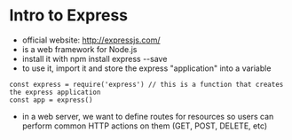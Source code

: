 # Intro to Express

- official website: http://expressjs.com/
- is a web framework for Node.js
- install it with npm install express --save
- to use it, import it and store the express "application" into a variable
```
const express = require('express') // this is a function that creates the express application
const app = express()
```

- in a web server, we want to define routes for resources so users can perform common HTTP actions on them (GET, POST, DELETE, etc)